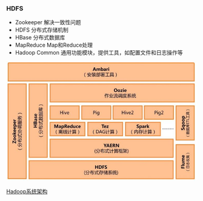 

### HDFS

*	Zookeeper  解决一致性问题 
*	HDFS  分布式存储机制
*	HBase  分布式数据库
*	MapReduce  Map和Reduce处理
*	Hadoop Common  通用功能模块，提供工具，如配置文件和日志操作等

![hdfs-mapreduce-hbase-zookeeper.jpg](./img/hdfs-mapreduce-hbase-zookeeper.jpg "title") 

[Hadoop系统架构](http://www.cnblogs.com/yangsy0915/p/4866995.html "title") 